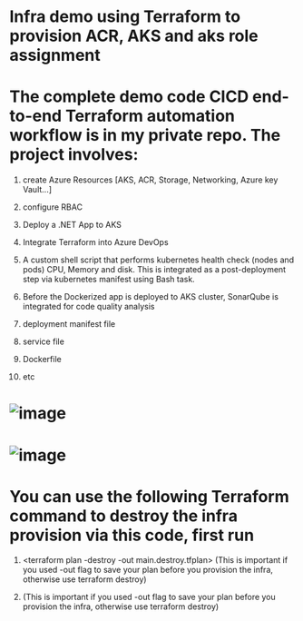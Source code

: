 # Infra demo using Terraform to provision ACR, AKS and aks role assignment


# The complete demo code CICD end-to-end Terraform automation workflow is in my private repo.  The project involves:

1. create Azure Resources [AKS, ACR, Storage, Networking, Azure key Vault...]
  
2. configure RBAC
  
3. Deploy a .NET App to AKS
   
4. Integrate Terraform into Azure DevOps
  
5. A custom shell script that performs kubernetes health check (nodes and pods) CPU, Memory and disk. This is integrated as a post-deployment step via kubernetes manifest using Bash task.
    
6.  Before the Dockerized app is deployed to AKS cluster, SonarQube is integrated for code quality analysis
   
7. deployment manifest file
   
8. service file
   
9. Dockerfile
    
10. etc


# ![image](https://github.com/user-attachments/assets/04cc2373-dc49-4676-806c-665696787fa0)


# ![image](https://github.com/user-attachments/assets/ac3cc0ed-940b-494f-baa3-ac8391becb2e)



# You can use the following Terraform command to destroy the infra provision via this code, first run

1. <terraform plan -destroy -out main.destroy.tfplan>   (This is important if you used -out flag to save your plan before you provision the infra, otherwise use terraform destroy)

2. <terraform apply main.destroy.tfplan>   (This is important if you used -out flag to save your plan before you provision the infra, otherwise use terraform destroy)   
